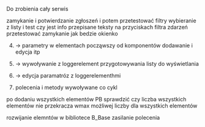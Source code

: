 Do zrobienia cały serwis

zamykanie i potwierdzanie zgłoszeń i potem przetestować filtry 
wybieranie z listy i test czy jest info przepisane
teksty na przyciskach filtra zdarzeń
przetestować zamykanie jak bedzie okienko 

4. -> parametry w elementach począwszy od komponentów dodawanie i edycja itp
5. -> wywoływanie z loggerelement przygotowywania listy do wyświetlania
6. -> edycja paramatróz z loggerelementhmi 

10. polecenia i metody wywoływane co cykl

po dodaniu wszystkich elementów PB sprawdzić czy liczba wszystkich elementów nie przekracza wmax możliwej liczby dla wszystkich elementów


rozwijanie elemntów w bibliotece B_Base
    zasilanie 
    polecenia
    